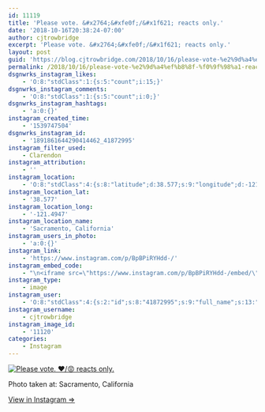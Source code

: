 ```yaml
---
id: 11119
title: 'Please vote. &#x2764;&#xfe0f;/&#x1f621; reacts only.'
date: '2018-10-16T20:38:24-07:00'
author: cjtrowbridge
excerpt: 'Please vote. &#x2764;&#xfe0f;/&#x1f621; reacts only.'
layout: post
guid: 'https://blog.cjtrowbridge.com/2018/10/16/please-vote-%e2%9d%a4%ef%b8%8f-%f0%9f%98%a1-reacts-only/'
permalink: /2018/10/16/please-vote-%e2%9d%a4%ef%b8%8f-%f0%9f%98%a1-reacts-only/
dsgnwrks_instagram_likes:
    - 'O:8:"stdClass":1:{s:5:"count";i:15;}'
dsgnwrks_instagram_comments:
    - 'O:8:"stdClass":1:{s:5:"count";i:0;}'
dsgnwrks_instagram_hashtags:
    - 'a:0:{}'
instagram_created_time:
    - '1539747504'
dsgnwrks_instagram_id:
    - '1891861644290414462_41872995'
instagram_filter_used:
    - Clarendon
instagram_attribution:
    - ''
instagram_location:
    - 'O:8:"stdClass":4:{s:8:"latitude";d:38.577;s:9:"longitude";d:-121.4947;s:4:"name";s:22:"Sacramento, California";s:2:"id";i:212931804;}'
instagram_location_lat:
    - '38.577'
instagram_location_long:
    - '-121.4947'
instagram_location_name:
    - 'Sacramento, California'
instagram_users_in_photo:
    - 'a:0:{}'
instagram_link:
    - 'https://www.instagram.com/p/BpBPiRYHdd-/'
instagram_embed_code:
    - "\n<iframe src=\"https://www.instagram.com/p/BpBPiRYHdd-/embed/\" width=\"612\" height=\"710\" frameborder=\"0\" scrolling=\"no\" allowtransparency=\"true\" class=\"insta-image-embed\"></iframe>\n"
instagram_type:
    - image
instagram_user:
    - 'O:8:"stdClass":4:{s:2:"id";s:8:"41872995";s:9:"full_name";s:13:"CJ Trowbridge";s:15:"profile_picture";s:141:"https://scontent.cdninstagram.com/vp/f84f0a6bdeca4ac376593587c3ce821c/5C56ED1C/t51.2885-19/s150x150/13724650_1188772791164794_142557231_a.jpg";s:8:"username";s:12:"cjtrowbridge";}'
instagram_username:
    - cjtrowbridge
instagram_image_id:
    - '11120'
categories:
    - Instagram
---
```


[![Please vote. ❤️/😡 reacts only.](https://blog.cjtrowbridge.com/wp-content/uploads/2018/10/1539747504-1-1.jpg)](https://www.instagram.com/p/BpBPiRYHdd-/)

Photo taken at: Sacramento, California

[View in Instagram ⇒](https://www.instagram.com/p/BpBPiRYHdd-/)